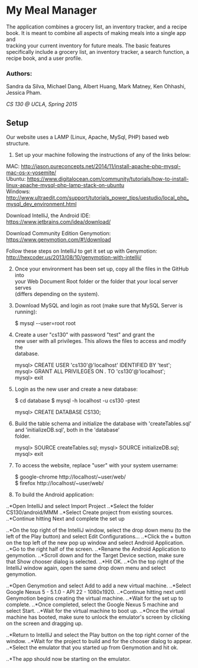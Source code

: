 # My Meal Manager  
  
The application combines a grocery list, an inventory tracker, and a recipe  
book. It is meant to combine all aspects of making meals into a single app and  
tracking your current inventory for future meals. The basic features  
specifically include a grocery list, an inventory tracker, a search function, a  
recipe book, and a user profile.  
  
### Authors:  
Sandra da Silva, Michael Dang, Albert Huang, Mark Matney, Ken Ohhashi, Jessica Pham.
  
_CS 130 @ UCLA, Spring 2015_
  
## Setup  
  
Our website uses a LAMP (Linux, Apache, MySql, PHP) based web structure.  
    
1) Set up your machine following the instructions of any of the links below:   
  
MAC: http://jason.pureconcepts.net/2014/11/install-apache-php-mysql-mac-os-x-yosemite/   
Ubuntu: https://www.digitalocean.com/community/tutorials/how-to-install-linux-apache-mysql-php-lamp-stack-on-ubuntu   
Windows: http://www.ultraedit.com/support/tutorials_power_tips/uestudio/local_php_mysql_dev_environment.html

Download IntelliJ, the Android IDE:
    https://www.jetbrains.com/idea/download/

Download Community Edition Genymotion:
    https://www.genymotion.com/#!/download

Follow these steps on IntelliJ to get it set up with Genymotion:
    http://hexcoder.us/2013/08/10/genymotion-with-intellij/
  
2) Once your environment has been set up, copy all the files in the GitHub into   
your Web Document Root folder or the folder that your local server serves   
(differs depending on the system).  
  
3) Download MySQL and login as root (make sure that MySQL Server is running):  
  
    $ mysql --user=root root  
  
4) Create a user "cs130" with password "test" and grant the  
new user with all privileges. This allows the files to access and modify the   
database.  
  
    mysql> CREATE USER 'cs130'@'localhost' IDENTIFIED BY 'test';  
    mysql> GRANT ALL PRIVILEGES ON *.* TO 'cs130'@'localhost';  
    mysql> exit  
  
5) Login as the new user and create a new database:  
  
    $ cd database
    $ mysql -h localhost -u cs130 -ptest  

    mysql> CREATE DATABASE CS130;  
  
6) Build the table schema and initialize the database with 'createTables.sql' and 'initializeDB.sql', both in the 'database'   
folder.  
  
    mysql> SOURCE createTables.sql;
    mysql> SOURCE initializeDB.sql;  
    mysql> exit  
    
7) To access the website, replace "user" with your system username:  
  
    $ google-chrome http://localhost/~user/web/   
    $ firefox http://localhost/~user/web/  
  
8) To build the Android application:

..*Open IntelliJ and select Import Project
..*Select the folder CS130/android/MMM
..*Select Create project from existing sources.
..*Continue hitting Next and complete the set up

..*On the top right of the IntelliJ window, select the drop down menu (to the left of the Play button) and select Edit Configurations...
..*Click the + button on the top left of the new pop up window and select Android Application.
..*Go to the right half of the screen.
..*Rename the Android Application to genymotion.
..*Scroll down and for the Target Device section, make sure that Show chooser dialog is selected.
..*Hit OK.
..*On the top right of the IntelliJ window again, open the same drop down menu and select genymotion.

..*Open Genymotion and select Add to add a new virtual machine.
..*Select Google Nexus 5 - 5.1.0 - API 22 - 1080x1920.
..*Continue hitting next until Genymotion begins creating the virtual machine.
..*Wait for the set up to complete.
..*Once completed, select the Google Nexus 5 machine and select Start.
..*Wait for the virtual machine to boot up.
..*Once the virtual machine has booted, make sure to unlock the emulator's screen by clicking on the screen and dragging up.

..*Return to IntelliJ and select the Play button on the top right corner of the window.
..*Wait for the project to build and for the chooser dialog to appear.
..*Select the emulator that you started up from Genymotion and hit ok.

..*The app should now be starting on the emulator.
